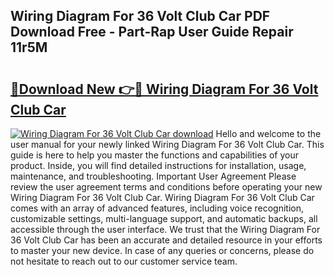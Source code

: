## Wiring Diagram For 36 Volt Club Car PDF Download Free - Part-Rap User Guide Repair 11r5M

# <h2><a href="http://dfkxmc.blite.top/?on=Wiring+Diagram+For+36+Volt+Club+Car">🔗Download New 👉🔴 Wiring Diagram For 36 Volt Club Car</a></h2>

[![Wiring Diagram For 36 Volt Club Car download](https://i.imgur.com/lujVjoI.png)](http://dfkxmc.blite.top/?on=Wiring+Diagram+For+36+Volt+Club+Car)
Hello and welcome to the user manual for your newly linked Wiring Diagram For 36 Volt Club Car. This guide is here to help you master the functions and capabilities of your product. Inside, you will find detailed instructions for installation, usage, maintenance, and troubleshooting. Important User Agreement Please review the user agreement terms and conditions before operating your new Wiring Diagram For 36 Volt Club Car. Wiring Diagram For 36 Volt Club Car comes with an array of advanced features, including voice recognition, customizable settings, multi-language support, and automatic backups, all accessible through the user interface. We trust that the Wiring Diagram For 36 Volt Club Car has been an accurate and detailed resource in your efforts to master your new device. In case of any queries or concerns, please do not hesitate to reach out to our customer service team.
